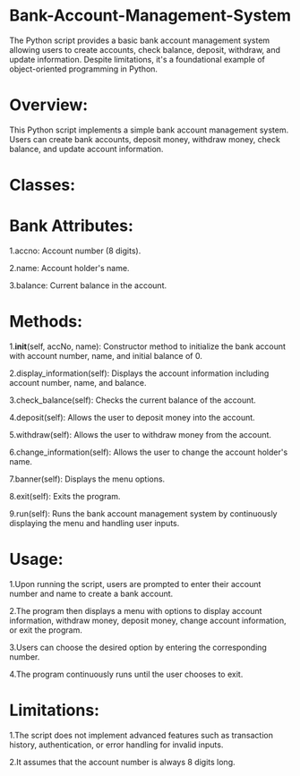 # Bank-Account-Management-System

The Python script provides a basic bank account management system allowing users to create accounts, check balance, deposit, withdraw, and update information. Despite limitations, it's a foundational example of object-oriented programming in Python.

# Overview:

This Python script implements a simple bank account management system. Users can create bank accounts, deposit money, withdraw money, check balance, and update account information.

# Classes:

   # Bank Attributes:
   
1.accno: Account number (8 digits).

2.name: Account holder's name.

3.balance: Current balance in the account.

# Methods:
 
1.__init__(self, accNo, name): Constructor method to initialize the bank account with account number, name, and initial balance of 0.

2.display_information(self): Displays the account information including account number, name, and balance.

3.check_balance(self): Checks the current balance of the account.

4.deposit(self): Allows the user to deposit money into the account.

5.withdraw(self): Allows the user to withdraw money from the account.

6.change_information(self): Allows the user to change the account holder's name.

7.banner(self): Displays the menu options.

8.exit(self): Exits the program.

9.run(self): Runs the bank account management system by continuously displaying the menu and handling user inputs.

# Usage:

1.Upon running the script, users are prompted to enter their account number and name to create a bank account.

2.The program then displays a menu with options to display account information, withdraw money, deposit money, change account information, or exit the program.

3.Users can choose the desired option by entering the corresponding number.

4.The program continuously runs until the user chooses to exit.
 
 # Limitations:

1.The script does not implement advanced features such as transaction history, authentication, or error handling for invalid inputs.

2.It assumes that the account number is always 8 digits long.

